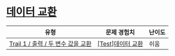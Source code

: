 # [데이터 교환](https://www.codetree.ai/trails/complete/curated-cards/test-exchange-data)

|유형|문제 경험치|난이도|
|---|---|---|
|[Trail 1 / 출력 / 두 변수 값을 교환](https://www.codetree.ai/trail-info/novice-low/)|[[Test]데이터 교환](https://www.codetree.ai/trails/complete/curated-cards/test-exchange-data/)|쉬움|

